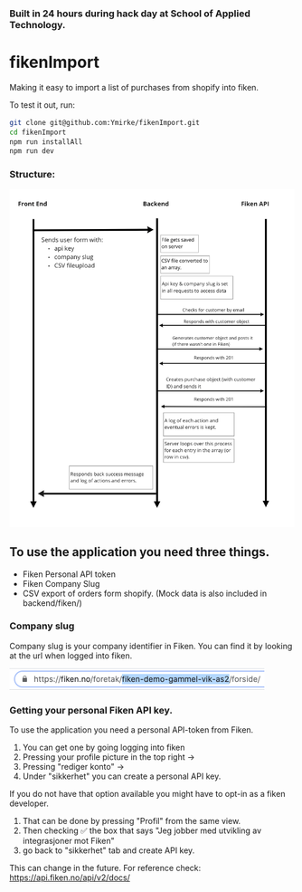 ### Built in 24 hours during hack day at School of Applied Technology.

# fikenImport
Making it easy to import a list of purchases from shopify into fiken. 

To test it out, run: 
```bash
git clone git@github.com:Ymirke/fikenImport.git
cd fikenImport
npm run installAll
npm run dev
```

### Structure: 
![Image of application fiken workflow](https://github.com/Ymirke/fikenImport/blob/master/structure.png)

## To use the application you need three things. 
* Fiken Personal API token
* Fiken Company Slug
* CSV export of orders form shopify. (Mock data is also included in backend/fiken/)

### Company slug
Company slug is your company identifier in Fiken. You can find it by looking at the url when logged into fiken. 

![Image of company slug](https://github.com/Ymirke/fikenImport/blob/master/company-slug.png)

### Getting your personal Fiken API key.
To use the application you need a personal API-token from Fiken. 
1. You can get one by going logging into fiken
2. Pressing your profile picture in the top right ->
3. Pressing "rediger konto" ->
3. Under "sikkerhet" you can create a personal API key. 

If you do not have that option available you might have to opt-in as a fiken developer. 
1. That can be done by pressing "Profil" from the same view.
2. Then checking ✅ the box that says "Jeg jobber med utvikling av integrasjoner mot Fiken"
3. go back to "sikkerhet" tab and create API key. 

This can change in the future. For reference check:
https://api.fiken.no/api/v2/docs/

